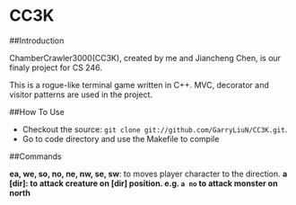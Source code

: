 # CC3K

##Introduction

ChamberCrawler3000(CC3K), created by me and Jiancheng Chen, is our finaly project for CS 246.

This is a rogue-like terminal game written in C++. MVC, decorator and visitor patterns are used in the project.

##How To Use

* Checkout the source: `git clone git://github.com/GarryLiuN/CC3K.git`.
* Go to code directory and use the Makefile to compile

##Commands

<b>ea, we, so, no, ne, nw, se, sw</b>: to moves player character to the direction.
<b>a [dir]<b>: to attack creature on [dir] position. e.g. `a no` to attack monster on north
